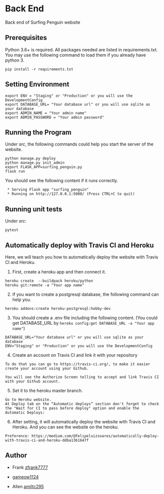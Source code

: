 # Back End

Back end of Surfing Penguin website

## Prerequisites

Python 3.6+ is required.
All packages needed are listed in requirements.txt.
You may use the following command to load them if you already have python 3.
```
pip install -r requirements.txt
```

## Setting Environment

```
export ENV = "Staging" or "Production" or you will use the DevelopmentConfig
export DATABASE_URL= "Your database url" or you will use sqlite as your database
export ADMIN_NAME = "Your admin name"
export ADMIN_PASSWORD = "Your admin password"
```

## Running the Program

Under *src*, the following commands could help you start the server of the website.
```
python manage.py deploy
python manage.py init_admin
export FLASK_APP=surfing_penguin.py
flask run
```

You should see the following content if it runs correctly.
```
 * Serving Flask app "surfing_penguin"
 * Running on http://127.0.0.1:5000/ (Press CTRL+C to quit)
```

## Running unit tests

Under *src*:
```
pytest
```

## Automatically deploy with Travis CI and Heroku

Here, we will teach you how to automatically deploy the website with Travis CI
and Heroku.

1. First, create a heroku app and then connect it.
```
heroku create  --buildpack heroku/python
heroku git:remote -a "Your app name"
```

2. If you want to create a postgresql database, the following command can help you.
```
heroku addons:create heroku-postgresql:hobby-dev
```

3. You should create a .env file including the following content.
(You could get DATABASE_URL by ` heroku config:get DATABASE_URL -a "Your app name" `)
```
DATABASE_URL="Your database url" or you will use sqlite as your database
ENV="Staging" or "Production" or you will use the DevelopmentConfig
```
4. Create an account on Travis CI and link it with your repository
```
To do that you can go to https://travis-ci.org/, to make it easier create your account using your Github.

You will see the Authorize Screen telling to accept and link Travis CI with your Github account.
```
5. Set it to the heroku master branch.
```
Go to Heroku website.
At Deploy tab on the “Automatic deploys” section don't forget to check the "Wait for CI to pass before deploy" option and enable the Automatic Deploys:
```
6. After setting, it will automatically deploy the website with Travis CI
and Heroku. And you can see the website on the heroku.
```
Preference: https://medium.com/@felipeluizsoares/automatically-deploy-with-travis-ci-and-heroku-ddba1361647f
```
## Author

* Frank [zfrank7777](https://github.com/zfrank7777)

* [gameow1124](https://github.com/gameow1124)

* Allen [amjltc295](https://github.com/amjltc295)
